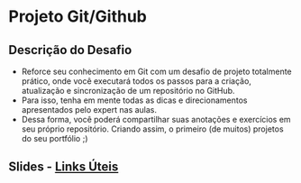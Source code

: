# Projeto Git/Github

## Descrição do Desafio
- Reforce seu conhecimento em Git com um desafio de projeto totalmente prático, onde você executará todos os passos para a criação, atualização e sincronização de um repositório no GitHub. 
- Para isso, tenha em mente todas as dicas e direcionamentos apresentados pelo expert nas aulas. 
- Dessa forma, você poderá compartilhar suas anotações e exercícios em seu próprio repositório. Criando assim, o primeiro (de muitos) projetos do seu portfólio ;)

## Slides - [Links Úteis](https://drive.google.com/file/d/1IZu0qohv1JOmxjEra1lknDiiStU68bl4/view?usp=sharing)
